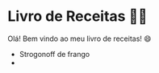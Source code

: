 # Livro de Receitas :woman_cook:

Olá! Bem vindo ao meu livro de receitas! :smile:

- Strogonoff de frango
- 
